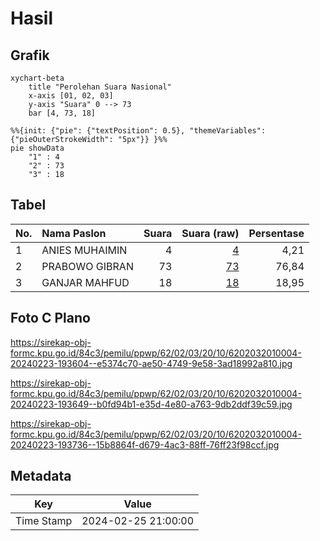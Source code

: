 # Hasil

## Grafik

```mermaid
xychart-beta
    title "Perolehan Suara Nasional"
    x-axis [01, 02, 03]
    y-axis "Suara" 0 --> 73
    bar [4, 73, 18]
```

```mermaid
%%{init: {"pie": {"textPosition": 0.5}, "themeVariables": {"pieOuterStrokeWidth": "5px"}} }%%
pie showData
    "1" : 4
    "2" : 73
    "3" : 18
```

## Tabel

| No. | Nama Paslon    | Suara | Suara (raw) | Persentase |
|:--- |:-------------- | -----:| -----------:| ----------:|
| 1   | ANIES MUHAIMIN | 4     | [4][p-1]    | 4,21       |
| 2   | PRABOWO GIBRAN | 73    | [73][p-2]   | 76,84      |
| 3   | GANJAR MAHFUD  | 18    | [18][p-3]   | 18,95      |


[p-1]: https://github.com/gigit-pemilu/pemilu-2024/blob/main/pilpres/hitung-suara/sub/62-kalimantan-tengah/sub/02-kotawaringin-timur/sub/03-mentaya-hulu/sub/2010-pemantang/sub/004-tps/sub/paslon-1.txt
[p-2]: https://github.com/gigit-pemilu/pemilu-2024/blob/main/pilpres/hitung-suara/sub/62-kalimantan-tengah/sub/02-kotawaringin-timur/sub/03-mentaya-hulu/sub/2010-pemantang/sub/004-tps/sub/paslon-2.txt
[p-3]: https://github.com/gigit-pemilu/pemilu-2024/blob/main/pilpres/hitung-suara/sub/62-kalimantan-tengah/sub/02-kotawaringin-timur/sub/03-mentaya-hulu/sub/2010-pemantang/sub/004-tps/sub/paslon-3.txt

## Foto C Plano

https://sirekap-obj-formc.kpu.go.id/84c3/pemilu/ppwp/62/02/03/20/10/6202032010004-20240223-193604--e5374c70-ae50-4749-9e58-3ad18992a810.jpg

https://sirekap-obj-formc.kpu.go.id/84c3/pemilu/ppwp/62/02/03/20/10/6202032010004-20240223-193649--b0fd94b1-e35d-4e80-a763-9db2ddf39c59.jpg

https://sirekap-obj-formc.kpu.go.id/84c3/pemilu/ppwp/62/02/03/20/10/6202032010004-20240223-193736--15b8864f-d679-4ac3-88ff-76ff23f98ccf.jpg


## Metadata

| Key        | Value               |
| ---------- | ------------------- |
| Time Stamp | 2024-02-25 21:00:00 |



